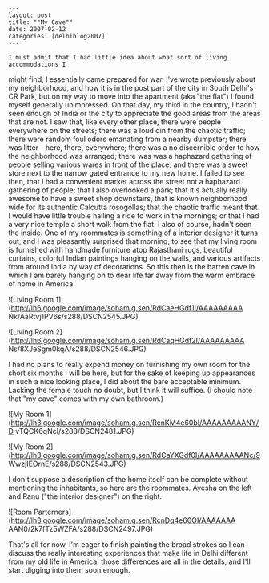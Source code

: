 
    ---
    layout: post
    title: ""My Cave""
    date: 2007-02-12
    categories: [delhiblog2007]
    ---

    I must admit that I had little idea about what sort of living accommodations I
might find; I essentially came prepared for war. I've wrote previously about
my neighborhood, and how it is in the post part of the city in South Delhi's
CR Park, but on my way to move into the apartment (aka "the flat") I found
myself generally unimpressed. On that day, my third in the country, I hadn't
seen enough of India or the city to appreciate the good areas from the areas
that are not. I saw that, like every other place, there were people everywhere
on the streets; there was a loud din from the chaotic traffic; there were
random foul odors emanating from a nearby dumpster; there was litter - here,
there, everywhere; there was a no discernible order to how the neighborhood
was arranged; there was was a haphazard gathering of people selling various
wares in front of the place; and there was a sweet store next to the narrow
gated entrance to my new home. I failed to see then, that I had a convenient
market across the street not a haphazard gathering of people; that I also
overlooked a park; that it's actually really awesome to have a sweet shop
downstairs, that is known neighborhood wide for its authentic Calcutta
rosogollas; that the chaotic traffic meant that I would have little trouble
hailing a ride to work in the mornings; or that I had a very nice temple a
short walk from the flat. I also of course, hadn't seen the inside. One of my
roommates is something of a interior designer it turns out, and I was
pleasantly surprised that morning, to see that my living room is furnished
with handmade furniture atop Rajasthani rugs, beautiful curtains, colorful
Indian paintings hanging on the walls, and various artifacts from around India
by way of decorations. So this then is the barren cave in which I am barely
hanging on to dear life far away from the warm embrace of home in America.

![Living Room 1](http://lh6.google.com/image/soham.g.sen/RdCaeHGdf1I/AAAAAAAAA
Nk/AaRtvj1PV6s/s288/DSCN2545.JPG)

![Living Room 2](http://lh6.google.com/image/soham.g.sen/RdCaqHGdf2I/AAAAAAAAA
Ns/8XJeSgm0kqA/s288/DSCN2546.JPG)

I had no plans to really expend money on furnishing my own room for the short
six months I will be here, but for the sake of keeping up appearances in such
a nice looking place, I did about the bare acceptable minimum. Lacking the
female touch no doubt, but I think it will suffice. (I should note that "my
cave" comes with my own bathroom.)

![My Room 1](http://lh3.google.com/image/soham.g.sen/RcnKM4e60bI/AAAAAAAAANY/D
vTQCK6qNcI/s288/DSCN2481.JPG)

![My Room 2](http://lh3.google.com/image/soham.g.sen/RdCaYXGdf0I/AAAAAAAAANc/9
WwzjIEOrnE/s288/DSCN2543.JPG)

I don't suppose a description of the home itself can be complete without
mentioning the inhabitants, so here are the roommates. Ayesha on the left and
Ranu ("the interior designer") on the right.

![Room Parterners](http://lh3.google.com/image/soham.g.sen/RcnDq4e60OI/AAAAAAA
AAN0/2k7fTz5WZFA/s288/DSCN2497.JPG)

That's all for now. I'm eager to finish painting the broad strokes so I can
discuss the really interesting experiences that make life in Delhi different
from my old life in America; those differences are all in the details, and
I'll start digging into them soon enough.

